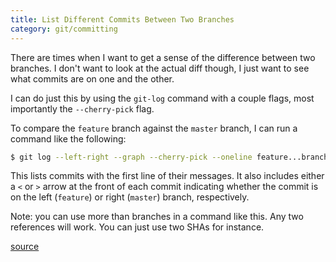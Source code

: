 ```yaml
---
title: List Different Commits Between Two Branches 
category: git/committing
---
```


There are times when I want to get a sense of the difference between two
branches. I don't want to look at the actual diff though, I just want to see
what commits are on one and the other.

I can do just this by using the `git-log` command with a couple flags, most
importantly the `--cherry-pick` flag.

To compare the `feature` branch against the `master` branch, I can run a
command like the following:

```bash
$ git log --left-right --graph --cherry-pick --oneline feature...branch
```

This lists commits with the first line of their messages. It also includes
either a `<` or `>` arrow at the front of each commit indicating whether the
commit is on the left (`feature`) or right (`master`) branch, respectively.

Note: you can use more than branches in a command like this. Any two
references will work. You can just use two SHAs for instance.

[source](http://stackoverflow.com/questions/7566416/different-commits-between-two-branches)
